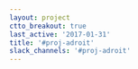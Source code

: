 ```yaml
---
layout: project
ctto_breakout: true
last_active: '2017-01-31'
title: '#proj-adroit'
slack_channels: '#proj-adroit'
---
```


